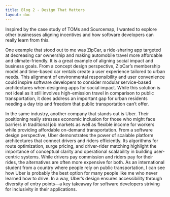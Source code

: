 ```yaml
---
title: Blog 2 - Design That Matters
layout: doc
---
```


Inspired by the case study of TOMs and Sourcemap, I wanted to explore other businesses aligning incentives and how software developers can really learn from this.

One example that stood out to me was ZipCar, a ride-sharing app targeted at decreasing car ownership and making automobile travel more affordable and climate-friendly. It is a great example of aligning social impact and business goals. From a concept design perspective, ZipCar’s membership model and time-based car rentals create a user experience tailored to urban needs. This alignment of environmental responsibility and user convenience could inspire software developers to consider modular service-based architectures when designing apps for social impact. While this solution is not ideal as it still involves high-emission travel in comparison to public transportation, it does address an important gap for urban residents needing a day trip and freedom that public transportation can’t offer.

In the same industry, another company that stands out is Uber. Their positioning really stresses economic inclusion for those who might face barriers in traditional job markets as well as flexible income for workers while providing affordable on-demand transportation. From a software design perspective, Uber demonstrates the power of scalable platform architectures that connect drivers and riders efficiently. Its algorithms for route optimization, surge pricing, and driver-rider matching highlight the importance of conceptual clarity and operational scalability in building user-centric systems. While drivers pay commission and riders pay for their rides, the alternatives are often more expensive for both. As an international student from a country where people rely on public transportation, I can see how Uber is probably the best option for many people like me who never learned how to drive. In a way, Uber’s design ensures accessibility through diversity of entry points—a key takeaway for software developers striving for inclusivity in their applications.
